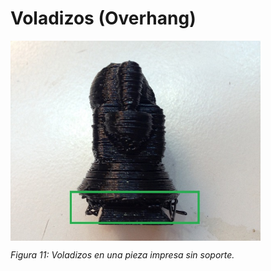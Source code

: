# Voladizos (Overhang)

<img src="vol.jpg" alt="vol" height="320" width="400" align="middle">

*Figura 11: Voladizos en una pieza impresa sin soporte.*
